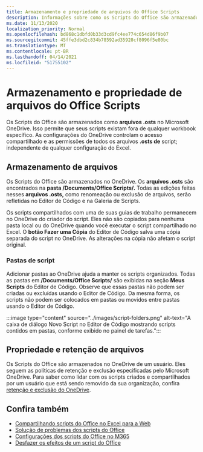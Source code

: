 ```yaml
---
title: Armazenamento e propriedade de arquivos do Office Scripts
description: Informações sobre como os Scripts do Office são armazenados no Microsoft OneDrive e transferidos entre proprietários.
ms.date: 11/13/2020
localization_priority: Normal
ms.openlocfilehash: bd868c1dbfd0b33d3cd9fc4ee774c654d86f9b07
ms.sourcegitcommit: 45ffe3dbd2c834b78592ad35928cf8096f5e80bc
ms.translationtype: MT
ms.contentlocale: pt-BR
ms.lasthandoff: 04/14/2021
ms.locfileid: "51755102"
---
```

# <a name="office-scripts-file-storage-and-ownership"></a>Armazenamento e propriedade de arquivos do Office Scripts

Os Scripts do Office são armazenados como **arquivos .osts** no Microsoft OneDrive. Isso permite que seus scripts existam fora de qualquer workbook específico. As configurações do OneDrive controlam o acesso compartilhado e as permissões de todos os arquivos **.osts de** script; independente de qualquer configuração do Excel.

## <a name="file-storage"></a>Armazenamento de arquivos

Os Scripts do Office são armazenados no OneDrive. Os **arquivos .osts** são encontrados na **pasta /Documents/Office Scripts/.** Todas as edições feitas nesses **arquivos .osts,** como renomeação ou exclusão de arquivos, serão refletidas no Editor de Código e na Galeria de Scripts.

Os scripts compartilhados com uma de suas guias de trabalho permanecem no OneDrive do criador do script. Eles não são copiados para nenhuma pasta local ou do OneDrive quando você executar o script compartilhado no Excel. O **botão Fazer uma Cópia** do Editor de Código salva uma cópia separada do script no OneDrive. As alterações na cópia não afetam o script original.

### <a name="script-folders"></a>Pastas de script

Adicionar pastas ao OneDrive ajuda a manter os scripts organizados. Todas as pastas em **/Documents/Office Scripts/** são exibidas na seção **Meus Scripts** do Editor de Código. Observe que essas pastas não podem ser criadas ou excluídas usando o Editor de Código. Da mesma forma, os scripts não podem ser colocados em pastas ou movidos entre pastas usando o Editor de Código.

:::image type="content" source="../images/script-folders.png" alt-text="A caixa de diálogo Novo Script no Editor de Código mostrando scripts contidos em pastas, conforme exibido no painel de tarefas.":::

## <a name="file-ownership-and-retention"></a>Propriedade e retenção de arquivos

Os Scripts do Office são armazenados no OneDrive de um usuário. Eles seguem as políticas de retenção e exclusão especificadas pelo Microsoft OneDrive. Para saber como lidar com os scripts criados e compartilhados por um usuário que está sendo removido da sua organização, confira [retenção e exclusão do OneDrive](/onedrive/retention-and-deletion).

## <a name="see-also"></a>Confira também

- [Compartilhando scripts do Office no Excel para a Web](https://support.microsoft.com/office/sharing-office-scripts-in-excel-for-the-web-226eddbc-3a44-4540-acfe-fccda3d1122b)
- [Solução de problemas dos scripts do Office](../testing/troubleshooting.md)
- [Configurações dos scripts do Office no M365](https://support.office.com/article/office-scripts-settings-in-m365-19d3c51a-6ca2-40ab-978d-60fa49554dcf)
- [Desfazer os efeitos de um script do Office](../testing/undo.md)

